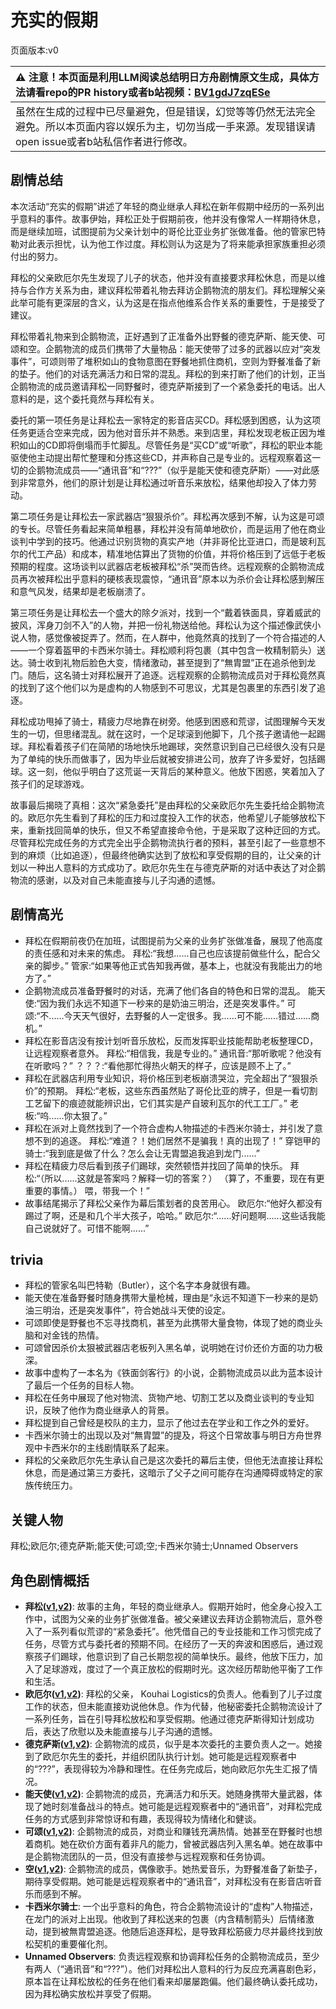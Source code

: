 # 充实的假期
页面版本:v0
 

| :warning: 注意！本页面是利用LLM阅读总结明日方舟剧情原文生成，具体方法请看repo的PR history或者b站视频：[BV1gdJ7zqESe](https://www.bilibili.com/video/BV1gdJ7zqESe/)         |
|:----------------------------|
| 虽然在生成的过程中已尽量避免，但是错误，幻觉等等仍然无法完全避免。所以本页面内容以娱乐为主，切勿当成一手来源。发现错误请open issue或者b站私信作者进行修改。|



## 剧情总结
本次活动“充实的假期”讲述了年轻的商业继承人拜松在新年假期中经历的一系列出乎意料的事件。故事伊始，拜松正处于假期前夜，他并没有像常人一样期待休息，而是继续加班，试图提前为父亲计划中的哥伦比亚业务扩张做准备。他的管家巴特勒对此表示担忧，认为他工作过度。拜松则认为这是为了将来能承担家族重担必须付出的努力。

拜松的父亲欧厄尔先生发现了儿子的状态，他并没有直接要求拜松休息，而是以维持与合作方关系为由，建议拜松带着礼物去拜访企鹅物流的朋友们。拜松理解父亲此举可能有更深层的含义，认为这是在指点他维系合作关系的重要性，于是接受了建议。

拜松带着礼物来到企鹅物流，正好遇到了正准备外出野餐的德克萨斯、能天使、可颂和空。企鹅物流的成员们携带了大量物品：能天使带了过多的武器以应对“突发事件”，可颂则带了堆积如山的食物意图在野餐地抓住商机，空则为野餐准备了新的垫子。他们的对话充满活力和日常的混乱。拜松的到来打断了他们的计划，正当企鹅物流的成员邀请拜松一同野餐时，德克萨斯接到了一个紧急委托的电话。出人意料的是，这个委托竟然与拜松有关。

委托的第一项任务是让拜松去一家特定的影音店买CD。拜松感到困惑，认为这项任务更适合空来完成，因为他对音乐并不熟悉。来到店里，拜松发现老板正因为堆积如山的CD即将倒塌而手忙脚乱。尽管任务是“买CD”或“听歌”，拜松的职业本能驱使他主动提出帮忙整理和分拣这些CD，并声称自己是专业的。远程观察着这一切的企鹅物流成员——“通讯音”和“???”（似乎是能天使和德克萨斯）——对此感到非常意外，他们的原计划是让拜松通过听音乐来放松，结果他却投入了体力劳动。

第二项任务是让拜松去一家武器店“狠狠杀价”。拜松再次感到不解，认为这是可颂的专长。尽管任务看起来简单粗暴，拜松并没有简单地砍价，而是运用了他在商业谈判中学到的技巧。他通过识别货物的真实产地（并非哥伦比亚进口，而是玻利瓦尔的代工产品）和成本，精准地估算出了货物的价值，并将价格压到了远低于老板预期的程度。这场谈判以武器店老板被拜松“杀”哭而告终。远程观察的企鹅物流成员再次被拜松出乎意料的硬核表现震惊，“通讯音”原本以为杀价会让拜松感到解压和意气风发，结果却是老板崩溃了。

第三项任务是让拜松去一个盛大的除夕派对，找到一个“戴着铁面具，穿着威武的披风，浑身刀剑不入”的人物，并把一份礼物送给他。拜松认为这个描述像武侠小说人物，感觉像被捉弄了。然而，在人群中，他竟然真的找到了一个符合描述的人——一个穿着盔甲的卡西米尔骑士。拜松顺利将包裹（其中包含一枚精制箭头）送达。骑士收到礼物后脸色大变，情绪激动，甚至提到了“無胄盟”正在追杀他到龙门。随后，这名骑士对拜松展开了追逐。远程观察的企鹅物流成员对于拜松竟然真的找到了这个他们以为是虚构的人物感到不可思议，尤其是包裹里的东西引发了追逐。

拜松成功甩掉了骑士，精疲力尽地靠在树旁。他感到困惑和荒谬，试图理解今天发生的一切，但思绪混乱。就在这时，一个足球滚到他脚下，几个孩子邀请他一起踢球。拜松看着孩子们在简陋的场地快乐地踢球，突然意识到自己已经很久没有只是为了单纯的快乐而做事了，因为毕业后就被安排进公司，放弃了许多爱好，包括踢球。这一刻，他似乎明白了这荒诞一天背后的某种意义。他放下困惑，笑着加入了孩子们的足球游戏。

故事最后揭晓了真相：这次“紧急委托”是由拜松的父亲欧厄尔先生委托给企鹅物流的。欧厄尔先生看到了拜松的压力和过度投入工作的状态，他希望儿子能够放松下来，重新找回简单的快乐，但又不希望直接命令他，于是采取了这种迂回的方式。尽管拜松完成任务的方式完全出乎企鹅物流执行者的预料，甚至引起了一些意想不到的麻烦（比如追逐），但最终他确实达到了放松和享受假期的目的，让父亲的计划以一种出人意料的方式成功了。欧厄尔先生在与德克萨斯的对话中表达了对企鹅物流的感谢，以及对自己未能直接与儿子沟通的遗憾。
## 剧情高光
*   拜松在假期前夜仍在加班，试图提前为父亲的业务扩张做准备，展现了他高度的责任感和对未来的焦虑。
    拜松:“我想......自己也应该提前做些什么，配合父亲的脚步。”
    管家:“如果等他正式告知我再做，基本上，也就没有我能出力的地方了。”
*   企鹅物流成员准备野餐时的对话，充满了他们各自的特色和日常的混乱。
    能天使:“因为我们永远不知道下一秒来的是奶油三明治，还是突发事件。”
    可颂:“不......今天天气很好，去野餐的人一定很多。我......可不能......错过......商机。”
*   拜松在影音店没有按计划听音乐放松，反而发挥职业技能帮助老板整理CD，让远程观察者意外。
    拜松:“相信我，我是专业的。”
    通讯音:“那听歌呢？他没有在听歌吗？”
    ？？？:“看他那忙得热火朝天的样子，应该是顾不上了。”
*   拜松在武器店利用专业知识，将价格压到老板崩溃哭泣，完全超出了“狠狠杀价”的预期。
    拜松:“老板，这些东西虽然贴了哥伦比亚的牌子，但是一看切割工艺留下的痕迹就能辨识出，它们其实是产自玻利瓦尔的代工工厂。”
    老板:“呜......你太狠了。”
*   拜松在派对上竟然找到了一个符合虚构人物描述的卡西米尔骑士，并引发了意想不到的追逐。
    拜松:“难道？！她们居然不是骗我！真的出现了！”
    穿铠甲的骑士:“我到底是做了什么？怎么会让无胄盟追我追到龙门......”
*   拜松在精疲力尽后看到孩子们踢球，突然顿悟并找回了简单的快乐。
    拜松:“（所以......这就是答案吗？解释一切的答案？） （算了，不重要，现在有更重要的事情。） 喂，带我一个！”
*   故事结尾揭示了拜松父亲作为幕后策划者的良苦用心。
    欧厄尔:“他好久都没有踢过了啊，还是和几个半大孩子，哈哈。”
    欧厄尔:“......好问题啊......这些话我能自己说就好了。可惜不能啊......”
## trivia
*   拜松的管家名叫巴特勒（Butler），这个名字本身就很有趣。
*   能天使在准备野餐时随身携带大量枪械，理由是“永远不知道下一秒来的是奶油三明治，还是突发事件”，符合她战斗天使的设定。
*   可颂即使是野餐也不忘寻找商机，甚至为此携带大量食物，体现了她的商业头脑和对金钱的热情。
*   可颂曾因杀价太狠被武器店老板列入黑名单，说明她在讨价还价方面的功力极深。
*   故事中虚构了一本名为《铁面剑客行》的小说，企鹅物流成员以此为蓝本设计了最后一个任务的目标人物。
*   拜松在任务中展现了他对物流、货物产地、切割工艺以及商业谈判的专业知识，反映了他作为商业继承人的背景。
*   拜松提到自己曾经是校队的主力，显示了他过去在学业和工作之外的爱好。
*   卡西米尔骑士的出现以及对“無胄盟”的提及，将这个日常故事与明日方舟世界观中卡西米尔的主线剧情联系了起来。
*   拜松的父亲欧厄尔先生承认自己是这次委托的幕后主使，但他无法直接让拜松休息，而是通过第三方委托，这暗示了父子之间可能存在沟通障碍或特定的家族传统压力。
## 关键人物
拜松;欧厄尔;德克萨斯;能天使;可颂;空;卡西米尔骑士;Unnamed Observers
## 角色剧情概括
-   **拜松([v1](../chars/char_325_bison.md),[v2](../char_v3/char_325_bison.md))**: 故事的主角，年轻的商业继承人。假期开始时，他全身心投入工作中，试图为父亲的业务扩张做准备。被父亲建议去拜访企鹅物流后，意外卷入了一系列看似荒谬的“紧急委托”。他凭借自己的专业技能和工作习惯完成了任务，尽管方式与委托者的预期不同。在经历了一天的奔波和困惑后，通过观察孩子们踢球，他意识到了自己长期忽视的简单快乐。最终，他放下压力，加入了足球游戏，度过了一个真正放松的假期时光。这次经历帮助他平衡了工作和生活。
-   **欧厄尔([v1](../chars/extended_char_ou_e_er.md),[v2](../char_v3/extended_char_ou_e_er.md))**: 拜松的父亲， Kouhai Logistics的负责人。他看到了儿子过度工作的状态，但未能直接劝说他休息。作为代替，他秘密委托企鹅物流设计了一系列任务，旨在引导拜松放松和享受假期。他通过德克萨斯得知计划成功后，表达了欣慰以及未能直接与儿子沟通的遗憾。
-   **德克萨斯([v1](../chars/char_102_texas.md),[v2](../char_v3/char_102_texas.md))**: 企鹅物流的成员，似乎是本次委托的主要负责人之一。她接到了欧厄尔先生的委托，并组织团队执行计划。她可能是远程观察者中的“???”，表现得较为冷静和理性。在任务完成后，她向欧厄尔先生汇报了情况。
-   **能天使([v1](../chars/char_103_angel.md),[v2](../char_v3/char_103_angel.md))**: 企鹅物流的成员，充满活力和乐天。她随身携带大量武器，体现了她时刻准备战斗的特点。她可能是远程观察者中的“通讯音”，对拜松完成任务的方式感到非常惊讶和有趣，表现得较为情绪化和健谈。
-   **可颂([v1](../chars/char_201_moeshd.md),[v2](../char_v3/char_201_moeshd.md))**: 企鹅物流的成员，对商业和赚钱充满热情。她甚至在野餐时也想着商机。她在砍价方面有着非凡的能力，曾被武器店列入黑名单。她在故事中是企鹅物流团队的一员，但没有直接参与远程观察和任务协调。
-   **空([v1](../chars/char_101_sora.md),[v2](../char_v3/char_101_sora.md))**: 企鹅物流的成员，偶像歌手。她热爱音乐，为野餐准备了新垫子，期待享受假期。她可能是远程观察者中的“通讯音”，对拜松没有在影音店听音乐而感到不解。
-   **卡西米尔骑士**: 一个出乎意料的角色，符合企鹅物流设计的“虚构”人物描述，在龙门的派对上出现。他收到了拜松送来的包裹（内含精制箭头）后情绪激动，提到被無胄盟追逐。他随后追逐拜松，是导致拜松筋疲力尽并最终找到放松契机的重要催化剂。
-   **Unnamed Observers**: 负责远程观察和协调拜松任务的企鹅物流成员，至少有两人（“通讯音”和“???”）。他们对拜松出人意料的行为反应充满喜剧色彩，原本旨在让拜松放松的任务在他们看来却屡屡跑偏。他们最终确认委托成功，因为拜松确实放松并享受了假期。